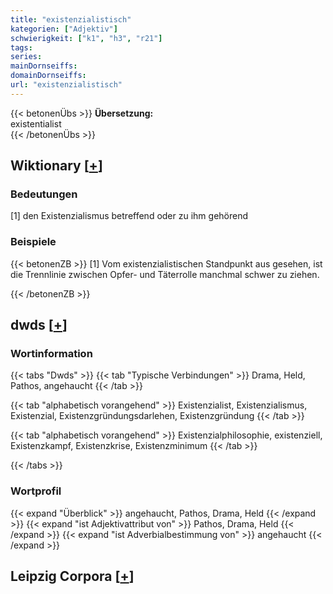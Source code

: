 ```yaml
---
title: "existenzialistisch"
kategorien: ["Adjektiv"]
schwierigkeit: ["k1", "h3", "r21"]
tags:
series:
mainDornseiffs:
domainDornseiffs:
url: "existenzialistisch"
---
```


{{< betonenÜbs >}}
**Übersetzung:**  
existentialist  
{{< /betonenÜbs >}}

## Wiktionary [[+](https://de.wiktionary.org/wiki/existenzialistisch)]

### Bedeutungen
[1] den Existenzialismus betreffend oder zu ihm gehörend  

### Beispiele
{{< betonenZB >}}
[1] Vom existenzialistischen Standpunkt aus gesehen, ist die Trennlinie zwischen Opfer- und Täterrolle manchmal schwer zu ziehen.  

{{< /betonenZB >}}


## dwds [[+](https://www.dwds.de/wb/existenzialistisch)]

### Wortinformation
{{< tabs "Dwds" >}}
{{< tab "Typische Verbindungen" >}}
Drama, Held, Pathos, angehaucht
{{< /tab >}}

{{< tab "alphabetisch vorangehend" >}}
Existenzialist, Existenzialismus, Existenzial, Existenzgründungsdarlehen, Existenzgründung
{{< /tab >}}

{{< tab "alphabetisch vorangehend" >}}
Existenzialphilosophie, existenziell, Existenzkampf, Existenzkrise, Existenzminimum
{{< /tab >}}

{{< /tabs >}}

### Wortprofil
{{< expand "Überblick" >}} angehaucht, Pathos, Drama, Held {{< /expand >}}
{{< expand "ist Adjektivattribut von" >}} Pathos, Drama, Held {{< /expand >}}
{{< expand "ist Adverbialbestimmung von" >}} angehaucht {{< /expand >}}

## Leipzig Corpora [[+](https://corpora.uni-leipzig.de/en/res?word=existenzialistisch&corpusId=deu_newscrawl-public_2018)]

